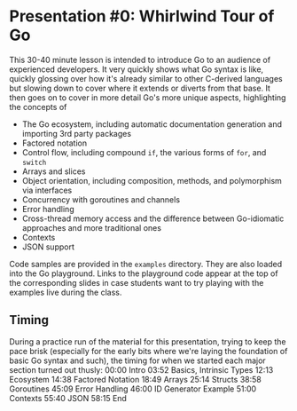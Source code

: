 # Presentation #0: Whirlwind Tour of Go
This 30-40 minute lesson is intended to introduce Go to an audience of experienced developers. It very quickly shows what Go syntax is like, quickly glossing over how it's already similar to other C-derived languages but slowing down to cover where it extends or diverts from that base.
It then goes on to cover in more detail Go's more unique aspects, highlighting the concepts of
  * The Go ecosystem, including automatic documentation generation and importing 3rd party packages 
  * Factored notation
  * Control flow, including compound `if`, the various forms of `for`,  and `switch`
  * Arrays and slices
  * Object orientation, including composition, methods, and polymorphism via interfaces
  * Concurrency with goroutines and channels
  * Error handling
  * Cross-thread memory access and the difference between Go-idiomatic approaches and more traditional ones
  * Contexts
  * JSON support

Code samples are provided in the `examples` directory. They are also loaded into the Go playground. Links to the playground code appear at the top of the corresponding slides in case students want to try playing with the examples live during the class.

## Timing
During a practice run of the material for this presentation, trying to keep the pace brisk (especially for the early bits where we're laying the foundation of basic Go syntax and such), the timing for when we started each major section turned out thusly:
  00:00 Intro
  03:52 Basics, Intrinsic Types
  12:13 Ecosystem
  14:38 Factored Notation
  18:49 Arrays
  25:14 Structs
  38:58 Goroutines
  45:09 Error Handling
  46:00 ID Generator Example
  51:00 Contexts
  55:40 JSON
  58:15 End
